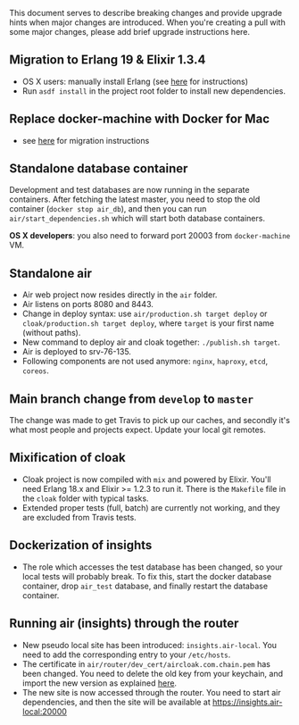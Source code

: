 This document serves to describe breaking changes and provide upgrade hints when major changes are introduced. When you're creating a pull with some major changes, please add brief upgrade instructions here.

## Migration to Erlang 19 & Elixir 1.3.4

- OS X users: manually install Erlang (see [here](./osx_erlang_with_odbc.md) for instructions)
- Run `asdf install` in the project root folder to install new dependencies.

## Replace docker-machine with Docker for Mac

- see [here](./macos_docker.md) for migration instructions

## Standalone database container

Development and test databases are now running in the separate containers. After fetching the latest master, you need to stop the old container (`docker stop air_db`), and then you can run `air/start_dependencies.sh` which will start both database containers.

__OS X developers__: you also need to forward port 20003 from `docker-machine` VM.

## Standalone air

- Air web project now resides directly in the `air` folder.
- Air listens on ports 8080 and 8443.
- Change in deploy syntax: use `air/production.sh target deploy` or `cloak/production.sh target deploy`, where `target` is your first name (without paths).
- New command to deploy air and cloak together: `./publish.sh target`.
- Air is deployed to srv-76-135.
- Following components are not used anymore: `nginx`, `haproxy`, `etcd`, `coreos`.

## Main branch change from `develop` to `master`

The change was made to get Travis to pick up our caches, and secondly it's what most people and projects expect. Update your local git remotes.

## Mixification of cloak

- Cloak project is now compiled with `mix` and powered by Elixir. You'll need Erlang 18.x and Elixir >= 1.2.3 to run it. There is the `Makefile` file in the `cloak` folder with typical tasks.
- Extended proper tests (full, batch) are currently not working, and they are excluded from Travis tests.

## Dockerization of insights

- The role which accesses the test database has been changed, so your local tests will probably break. To fix this, start the docker database container, drop `air_test` database, and finally restart the database container.

## Running air (insights) through the router

- New pseudo local site has been introduced: `insights.air-local`. You need to add the corresponding entry to your `/etc/hosts`.
- The certificate in `air/router/dev_cert/aircloak.com.chain.pem` has been changed. You need to delete the old key from your keychain, and import the new version as explained [here](air/README.md#running-the-system-on-the-localhost).
- The new site is now accessed through the router. You need to start air dependencies, and then the site will be available at https://insights.air-local:20000
